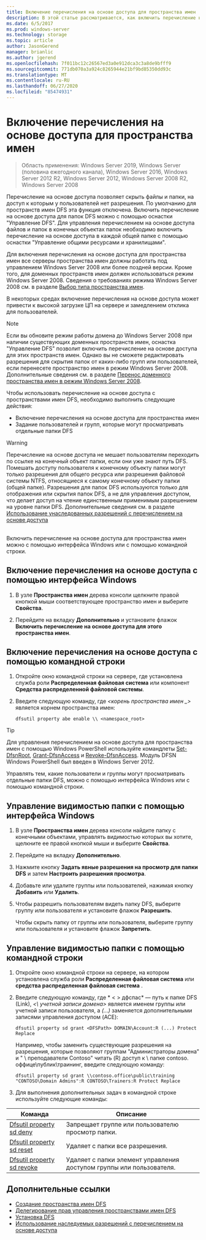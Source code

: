 ```yaml
---
title: Включение перечисления на основе доступа для пространства имен
description: В этой статье рассматривается, как включить перечисление на основе доступа для пространства имен.
ms.date: 6/5/2017
ms.prod: windows-server
ms.technology: storage
ms.topic: article
author: JasonGerend
manager: brianlic
ms.author: jgerend
ms.openlocfilehash: 7f011bc12c26567ed3a0e912dca3c3a8de9bfff9
ms.sourcegitcommit: 771db070a3a924c8265944e21bf9bd85350dd93c
ms.translationtype: MT
ms.contentlocale: ru-RU
ms.lasthandoff: 06/27/2020
ms.locfileid: "85474931"
---
```

# <a name="enable-access-based-enumeration-on-a-namespace"></a>Включение перечисления на основе доступа для пространства имен

> Область применения: Windows Server 2019, Windows Server (половина ежегодного канала), Windows Server 2016, Windows Server 2012 R2, Windows Server 2012, Windows Server 2008 R2, Windows Server 2008

Перечисление на основе доступа позволяет скрыть файлы и папки, на доступ к которым у пользователей нет разрешения. По умолчанию для пространств имен DFS эта функция отключена. Включить перечисление на основе доступа для папок DFS можно с помощью оснастки "Управление DFS". Для управления перечислением на основе доступа файлов и папок в конечных объектах папок необходимо включить перечисление на основе доступа в каждой общей папке с помощью оснастки "Управление общими ресурсами и хранилищами".

Для включения перечисления на основе доступа для пространства имен все серверы пространства имен должны работать под управлением Windows Server 2008 или более поздней версии. Кроме того, для доменных пространств имен должен использоваться режим Windows Server 2008. Сведения о требованиях режима Windows Server 2008 см. в разделе [Выбор типа пространства имен](choose-a-namespace-type.md).

В некоторых средах включение перечисления на основе доступа может привести к высокой загрузке ЦП на сервере и замедлением отклика для пользователей.

> [!NOTE]
> Если вы обновите режим работы домена до Windows Server 2008 при наличии существующих доменных пространств имен, оснастка "Управление DFS" позволит включить перечисление на основе доступа для этих пространств имен. Однако вы не сможете редактировать разрешения для скрытия папок от каких-либо групп или пользователей, если перенесете пространство имен в режим Windows Server 2008. Дополнительные сведения см. в разделе [Перенос доменного пространства имен в режим Windows Server 2008](migrate-a-domain-based-namespace-to-windows-server-2008-mode.md).


Чтобы использовать перечисление на основе доступа с пространствами имен DFS, необходимо выполнить следующие действия:

-   Включение перечисления на основе доступа для пространства имен
-   Задание пользователей и групп, которые могут просматривать отдельные папки DFS


> [!WARNING]
> Перечисление на основе доступа не мешает пользователям переходить по ссылке на конечный объект папки, если они уже знают путь DFS. Помешать доступу пользователя к конечному объекту папки могут только разрешения для общего ресурса или разрешения файловой системы NTFS, относящиеся к самому конечному объекту папки (общей папке). Разрешения для папок DFS используются только для отображения или скрытия папок DFS, а не для управления доступом, что делает доступ на чтение единственным применимым разрешением на уровне папки DFS. Дополнительные сведения см. в разделе [Использование унаследованных разрешений с перечислением на основе доступа](https://technet.microsoft.com/library/dd834874(v=ws.11).aspx)

<br />
Включить перечисление на основе доступа для пространства имен можно с помощью интерфейса Windows или с помощью командной строки.

## <a name="to-enable-access-based-enumeration-by-using-the-windows-interface"></a>Включение перечисления на основе доступа с помощью интерфейса Windows

1.  В узле **Пространства имен** дерева консоли щелкните правой кнопкой мыши соответствующее пространство имен и выберите **Свойства**.

2.  Перейдите на вкладку **Дополнительно** и установите флажок **Включить перечисление на основе доступа для этого пространства имен**.

## <a name="to-enable-access-based-enumeration-by-using-a-command-line"></a>Включение перечисления на основе доступа с помощью командной строки

1.  Откройте окно командной строки на сервере, где установлена служба роли **Распределенная файловая система** или компонент **Средства распределенной файловой системы**.

2.  Введите следующую команду, где *<корень пространства имен \_>* является корнем пространства имен:

    ```
    dfsutil property abe enable \\ <namespace_root>
    ```

> [!TIP]
> Для управления перечислением на основе доступа для пространства имен с помощью Windows PowerShell используйте командлеты [Set-DfsnRoot](https://technet.microsoft.com/library/jj884281.aspx), [Grant-DfsnAccess](https://technet.microsoft.com/library/jj884272.aspx) и [Revoke-DfsnAccess](https://technet.microsoft.com/library/jj884273.aspx). Модуль DFSN Windows PowerShell был введен в Windows Server 2012.

Управлять тем, какие пользователи и группы могут просматривать отдельные папки DFS, можно с помощью интерфейса Windows или с помощью командной строки.

## <a name="to-control-folder-visibility-by-using-the-windows-interface"></a>Управление видимостью папки с помощью интерфейса Windows

1.  В узле **Пространства имен** дерева консоли найдите папку с конечными объектами, управлять видимостью которых вы хотите, щелкните ее правой кнопкой мыши и выберите **Свойства**.

2.  Перейдите на вкладку **Дополнительно**.

3.  Нажмите кнопку **Задать явные разрешения на просмотр для папки DFS** и затем **Настроить разрешения просмотра**.

4.  Добавьте или удалите группы или пользователей, нажимая кнопку **Добавить** или **Удалить**.

5.  Чтобы разрешить пользователям видеть папку DFS, выберите группу или пользователя и установите флажок **Разрешить**.

    Чтобы скрыть папку от группы или пользователя, выберите группу или пользователя и установите флажок **Запретить**.

## <a name="to-control-folder-visibility-by-using-a-command-line"></a>Управление видимостью папки с помощью командной строки

1. Откройте окно командной строки на сервере, на котором установлена служба роли **Распределенная файловая система** или **средства распределенная файловая система** .

2. Введите следующую команду, где * &lt; &gt; дфспас* — путь к папке DFS (Link), *<\\ учетной записи домена>* является именем группы или учетной записи пользователя, а *(...)* заменяется дополнительными записями управления доступом (ACE):

   ```
   dfsutil property sd grant <DFSPath> DOMAIN\Account:R (...) Protect Replace
   ```

   Например, чтобы заменить существующие разрешения на разрешения, которые позволяют группам "Администраторы домена" и " \\ преподаватели Contoso" читать (R) доступ к \\ папке contoso. оффице\публик\траининг, введите следующую команду:

   ```
   dfsutil property sd grant \\contoso.office\public\training "CONTOSO\Domain Admins":R CONTOSO\Trainers:R Protect Replace
   ```

3. Для выполнения дополнительных задач в командной строке используйте следующие команды:


| Команда | Описание |
|---|---|
|[Dfsutil property sd deny](https://msdn.microsoft.com/library/dd759150(v=ws.11).aspx)|Запрещает группе или пользователю просмотр папки.|
|[Dfsutil property sd reset](https://msdn.microsoft.com/library/dd759150(v=ws.11).aspx) |Удаляет с папки все разрешения.|
|[Dfsutil property sd revoke](https://msdn.microsoft.com/library/dd759150(v=ws.11).aspx)| Удаляет с папки элемент управления доступом группы или пользователя. |

## <a name="additional-references"></a>Дополнительные ссылки

-   [Создание пространства имен DFS](create-a-dfs-namespace.md)
-   [Делегирование прав управления пространствами имен DFS](delegate-management-permissions-for-dfs-namespaces.md)
-   [Установка DFS](https://technet.microsoft.com/library/cc731089(v=ws.11).aspx)
-   [Использование наследуемых разрешений с перечислением на основе доступа](using-inherited-permissions-with-access-based-enumeration.md)
